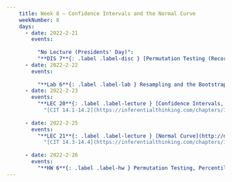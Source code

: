 ```yaml
---
    title: Week 8 – Confidence Intervals and the Normal Curve
    weekNumber: 8
    days:
      - date: 2022-2-21
        events:
          
          "No Lecture (Presidents' Day)":
          "**DIS 7**{: .label .label-disc } [Permutation Testing (Recording Only)](http://datahub.ucsd.edu/user-redirect/git-sync?repo=https://github.com/dsc-courses/dsc10-2022-wi&subPath=discussions/07-permutation_testing/discussion.ipynb) [🎥](https://youtu.be/7Wmfr7aTUu4)":
      - date: 2022-2-22
        events:
          
          "**Lab 6**{: .label .label-lab } Resampling and the Bootstrap (due 2/22)":
      - date: 2022-2-23
        events:
          "**LEC 20**{: .label .label-lecture } [Confidence Intervals, Center and Spread](http://datahub.ucsd.edu/user-redirect/git-sync?repo=https://github.com/dsc-courses/dsc10-2022-wi&subPath=lectures/lec20/lecture.ipynb) [🎥](https://www.youtube.com/playlist?list=PLDNbnocpJUhYUj2XuRLi-gb2e7u0Spqiq)":
            "[CIT 14.1-14.2](https://inferentialthinking.com/chapters/14/Why_the_Mean_Matters.html)"
                
      - date: 2022-2-25
        events:
          "**LEC 21**{: .label .label-lecture } [Normal Curve](http://datahub.ucsd.edu/user-redirect/git-sync?repo=https://github.com/dsc-courses/dsc10-2022-wi&subPath=lectures/lec21/lecture.ipynb) [🎥](https://www.youtube.com/playlist?list=PLDNbnocpJUhaXYph7EhRcjOtmZTprxyup)":
            "[CIT 14.3-14.4](https://inferentialthinking.com/chapters/14/3/SD_and_the_Normal_Curve.html)"
      
      - date: 2022-2-26
        events:
          "**HW 6**{: .label .label-hw } Permutation Testing, Percentiles, and Bootstrapping (due 2/26)":
---
```


